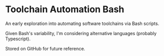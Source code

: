 # Toolchain Automation Bash

An early exploration into automating software toolchains via Bash scripts.

Given Bash's variability, I'm considering alternative languages (probably Typescript).

Stored on GitHub for future reference.